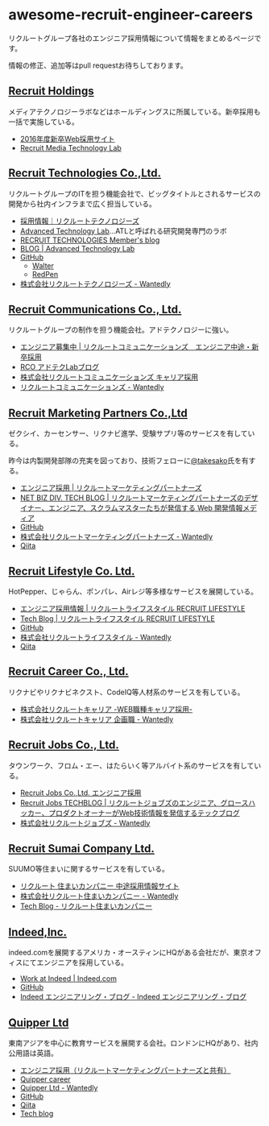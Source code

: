 # awesome-recruit-engineer-careers

リクルートグループ各社のエンジニア採用情報について情報をまとめるページです。

情報の修正、追加等はpull requestお待ちしております。

## [Recruit Holdings](http://www.recruit.jp)

メディアテクノロジーラボなどはホールディングスに所属している。新卒採用も一括で実施している。

- [2016年度新卒Web採用サイト](http://recruit-jinji.jp/)
- [Recruit Media Technology Lab](http://mtl.recruit.co.jp/)

## [Recruit Technologies Co.,Ltd.](http://recruit-tech.co.jp/)

リクルートグループのITを担う機能会社で、ビッグタイトルとされるサービスの開発から社内インフラまで広く担当している。

- [採用情報｜リクルートテクノロジーズ](http://recruit-tech.co.jp/recruitment/)
- [Advanced Technology Lab](http://atl.recruit-tech.co.jp/)…ATLと呼ばれる研究開発専門のラボ
- [RECRUIT TECHNOLOGIES Member's blog](http://blog.recruit-tech.co.jp/)
- [BLOG | Advanced Technology Lab](http://atl.recruit-tech.co.jp/blog/)
- [GitHub](https://github.com/recruit-tech)
  - [Walter](https://github.com/walter-cd)
  - [RedPen](http://redpen.cc/)
- [株式会社リクルートテクノロジーズ - Wantedly](https://www.wantedly.com/companies/r-tech?ql=gaJpZM4AEI4X)
 
## [Recruit Communications Co., Ltd.](http://www.rco.recruit.co.jp/)

リクルートグループの制作を担う機能会社。アドテクノロジーに強い。

- [エンジニア募集中 | リクルートコミュニケーションズ　エンジニア中途・新卒採用](https://www.rco.recruit.co.jp/career/engineer/)
- [RCO アドテクLabブログ](http://www.rco.recruit.co.jp/blog/)
- [株式会社リクルートコミュニケーションズ キャリア採用](https://www.facebook.com/rco.career)
- [リクルートコミュニケーションズ - Wantedly](https://www.wantedly.com/companies/rco)

## [Recruit Marketing Partners Co.,Ltd](http://www.recruit-mp.co.jp/)

ゼクシイ、カーセンサー、リクナビ進学、受験サプリ等のサービスを有している。

昨今は内製開発部隊の充実を図っており、技術フェローに[@takesako](https://twitter.com/takesako)氏を有する。

- [エンジニア採用 | リクルートマーケティングパートナーズ](http://www.recruit-mp.co.jp/career_engineer/)
- [NET BIZ DIV. TECH BLOG | リクルートマーケティングパートナーズのデザイナー、エンジニア、スクラムマスターたちが発信する Web 開発情報メディア](http://tech.recruit-mp.co.jp/)
- [GitHub](https://github.com/recruit-mp)
- [株式会社リクルートマーケティングパートナーズ - Wantedly](https://www.wantedly.com/companies/recruit-mp)
- [Qiita](https://qiita.com/organizations/recruitmp)

## [Recruit Lifestyle Co. Ltd.](http://www.recruit-lifestyle.co.jp/)

HotPepper、じゃらん、ポンパレ、Airレジ等多様なサービスを展開している。

- [エンジニア採用情報 | リクルートライフスタイル RECRUIT LIFESTYLE](http://engineer.recruit-lifestyle.co.jp/recruiting/)
- [Tech Blog | リクルートライフスタイル RECRUIT LIFESTYLE](http://engineer.recruit-lifestyle.co.jp/techblog/)
- [GitHub](https://github.com/recruit-lifestyle)
- [株式会社リクルートライフスタイル - Wantedly](https://www.wantedly.com/companies/recruitlifestyle)
- [Qiita](http://qiita.com/organizations/recruitlifestyle)

## [Recruit Career Co., Ltd.](http://www.recruitcareer.co.jp/)

リクナビやリクナビネクスト、CodeIQ等人材系のサービスを有している。

- [株式会社リクルートキャリア -WEB職種キャリア採用-](http://www.recruitcareer.co.jp/recruit/special/info/webcareer.html)
- [株式会社リクルートキャリア 企画職 - Wantedly](https://www.wantedly.com/companies/recruitcareerit?ql=gaJpZM4AEI4M)

## [Recruit Jobs Co., Ltd.](http://www.recruitjobs.co.jp/index.html)

タウンワーク、フロム・エー、はたらいく等アルバイト系のサービスを有している。

- [Recruit Jobs Co.,Ltd. エンジニア採用](http://www.recruitjobs-saiyou.jp/engineer/index.html)
- [Recruit Jobs TECHBLOG | リクルートジョブズのエンジニア、グロースハッカー、プロダクトオーナーがWeb技術情報を発信するテックブログ](http://techblog.recruitjobs.net/)
- [株式会社リクルートジョブズ - Wantedly](https://www.wantedly.com/companies/www-recruitjobs-co)

## [Recruit Sumai Company Ltd.](http://www.recruit-sumai.co.jp/)

SUUMO等住まいに関するサービスを有している。

- [リクルート 住まいカンパニー 中途採用情報サイト](http://www.recruit-sumai.co.jp/chuuto/)
- [株式会社リクルート住まいカンパニー - Wantedly](https://www.wantedly.com/companies/recruit-sumai?ql=gaJpZM4AEI4N)
- [Tech Blog - リクルート住まいカンパニー](https://tech.recruit-sumai.co.jp/)

## [Indeed,Inc.](http://jp.indeed.com/about)

indeed.comを展開するアメリカ・オースティンにHQがある会社だが、東京オフィスにてエンジニアを採用している。

- [Work at Indeed | Indeed.com](http://www.indeed.jobs/)
- [GitHub](https://github.com/indeedeng)
- [Indeed エンジニアリング・ブログ - Indeed エンジニアリング・ブログ](http://jp.engineering.indeedblog.com/blog/)

## [Quipper Ltd](https://www.quipper.com/ja)

東南アジアを中心に教育サービスを展開する会社。ロンドンにHQがあり、社内公用語は英語。

- [エンジニア採用（リクルートマーケティングパートナーズと共有）](http://www.recruit-mp.co.jp/career_engineer/)
- [Quipper career](https://www.quipper.com/career/Japan/)
- [Quipper Ltd - Wantedly](https://www.wantedly.com/companies/quipper)
- [GitHub](https://github.com/quipper)
- [Qiita](http://qiita.com/organizations/quipper)
- [Tech blog](http://quipper.github.io/)
